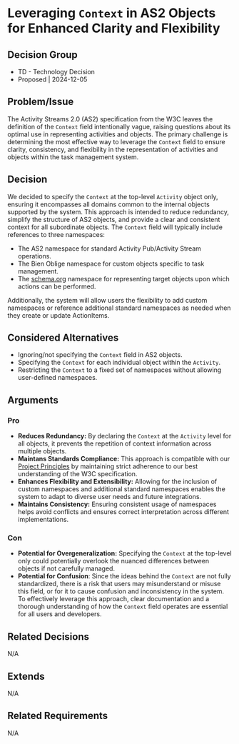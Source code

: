 # Leveraging `Context` in AS2 Objects for Enhanced Clarity and Flexibility

## Decision Group

* TD - Technology Decision
* Proposed | 2024-12-05

## Problem/Issue

The Activity Streams 2.0 (AS2) specification from the W3C leaves the definition of the `Context` field intentionally vague, raising questions about its optimal use in representing activities and objects. The primary challenge is determining the most effective way to leverage the `Context` field to ensure clarity, consistency, and flexibility in the representation of activities and objects within the task management system.

## Decision

We decided to specify the `Context` at the top-level `Activity` object only, ensuring it encompasses all domains common to the internal objects supported by the system. This approach is intended to reduce redundancy, simplify the structure of AS2 objects, and provide a clear and consistent context for all subordinate objects. The `Context` field will typically include references to three namespaces:

* The AS2 namespace for standard Activity Pub/Activity Stream operations.
* The Bien Oblige namespace for custom objects specific to task management.
* The [schema.org](http://schema.org) namespace for representing target objects upon which actions can be performed.

Additionally, the system will allow users the flexibility to add custom namespaces or reference additional standard namespaces as needed when they create or update ActionItems.

## Considered Alternatives

* Ignoring/not specifying the `Context` field in AS2 objects.
* Specifying the `Context` for each individual object within the `Activity`.
* Restricting the `Context` to a fixed set of namespaces without allowing user-defined namespaces.

## Arguments

### Pro

* **Reduces Redundancy:** By declaring the `Context` at the `Activity` level for all objects, it prevents the repetition of context information across multiple objects.
* **Maintans Standards Compliance:** This approach is compatible with our [Project Principles](../../Principles.md) by maintaining strict adherence to our best understanding of the W3C specification.
* **Enhances Flexibility and Extensibility:** Allowing for the inclusion of custom namespaces and additional standard namespaces enables the system to adapt to diverse user needs and future integrations.
* **Maintains Consistency:** Ensuring consistent usage of namespaces helps avoid conflicts and ensures correct interpretation across different implementations.

### Con

* **Potential for Overgeneralization:** Specifying the `Context` at the top-level only could potentially overlook the nuanced differences between objects if not carefully managed.
* **Potential for Confusion**: Since the ideas behind the `Context` are not fully standardized, there is a risk that users may misunderstand or misuse this field, or for it to cause confusion and inconsistency in the system. To effectively leverage this approach, clear documentation and a thorough understanding of how the `Context` field operates are essential for all users and developers.

## Related Decisions

N/A

## Extends

N/A

## Related Requirements

N/A
